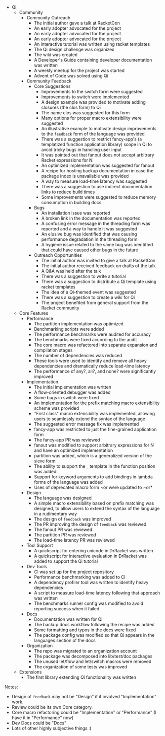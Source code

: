 * Qi
   * Community
       * Community Outreach
           * The initial author gave a talk at RacketCon
           * An early adopter advocated for the project
           * An early adopter advocated for the project
           * An early adopter advocated for the project
           * An interactive tutorial was written using racket templates
           * The Qi design challenge was organized
           * The wiki was created
           * A Developer's Guide containing developer documentation was written
           * A weekly meetup for the project was started
           * Advent of Code was solved using Qi
       * Community Feedback
           * Core Suggestions
               * Improvements to the switch form were suggested
               * Improvements to switch were implemented
               * A design example was provided to motivate adding closures (the clos form) to Qi
               * The name clos was suggested for this form
               * Many options for proper macro extensibility were suggested
               * An illustrative example to motivate design improvements to the `feedback` form of the language was provided
               * There was a suggestion to restrict fancy-app's (a templatized function application library) scope in Qi to avoid tricky bugs in handling user input
               * It was pointed out that fanout does not accept arbitrary Racket expressions for N
               * An optimized implementation was suggested for fanout
               * A recipe for hosting backup documentation in case the package index is unavailable was provided
               * A way to measure load-time latency was suggested
               * There was a suggestion to use indirect documentation links to reduce build times
               * Some improvements were suggested to reduce memory consumption in building docs
           * Bugs
               * An installation issue was reported
               * A broken link in the documentation was reported
               * A confusing error message in the threading form was reported and a way to handle it was suggested
               * An elusive bug was identified that was causing performance degradation in the threading form
               * A hygiene issue related to the same bug was identified that could have caused other bugs in the future
           * Outreach Opportunities
               * The initial author was invited to give a talk at RacketCon
               * The initial author received feedback on drafts of the talk
               * A Q&A was held after the talk
               * There was a suggestion to write a tutorial
               * There was a suggestion to distribute a Qi template using racket templates
               * The idea of a Qi-themed event was suggested
               * There was a suggestion to create a wiki for Qi
               * The project benefited from general support from the Racket community
   * Core Features
       * Performance
           * The partition implementation was optimized
           * Benchmarking scripts were added
           * The performance benchmarks were audited for accuracy
           * The benchmarks were fixed according to the audit
           * The core macro was refactored into separate expansion and compilation stages
           * The number of dependencies was reduced
           * These tools were used to identify and remove all heavy dependencies and dramatically reduce load-time latency
           * The performance of any?, all?, and none? were significantly improved
       * Implementation
           * The initial implementation was written
           * A flow-oriented debugger was added
           * Some bugs in switch were fixed
           * An implementation for the prefix matching macro extensibility scheme was provided
           * "First class" macro extensibility was implemented, allowing users to seamlessly extend the syntax of the language
           * The suggested error message fix was implemented
           * fancy-app was restricted to just the fine-grained application form
           * The fancy-app PR was reviewed
           * fanout was modified to support arbitrary expressions for N and have an optimized implementation
           * partition was added, which is a generalized version of the sieve form
           * The ability to support the _ template in the function position was added
           * Support for keyword arguments to add bindings in lambda forms of the language was added
           * Uses of deprecated macro form ~or were updated to ~or*
       * Design
           * The language was designed
           * A simple macro extensibility based on prefix matching was designed, to allow users to extend the syntax of the language in a rudimentary way
           * The design of `feedback` was improved
           * The PR improving the design of `feedback` was reviewed
           * The fanout PR was reviewed
           * The partition PR was reviewed
           * The load-time latency PR was reviewed
       * Tool Support
           * A quickscript for entering unicode in DrRacket was written
           * A quickscript for interactive evaluation in DrRacket was added to support the Qi tutorial
       * Dev Tools
           * CI was set up for the project repository
           * Performance benchmarking was added to CI
           * A dependency profiler tool was written to identify heavy dependencies
           * A script to measure load-time latency following that approach was written
           * The benchmarks runner config was modified to avoid reporting success when it failed
       * Docs
           * Documentation was written for Qi
           * The backup docs workflow following the recipe was added
           * Some formatting and typos in the docs were fixed
           * The package config was modified so that Qi appears in the languages section of the docs
       * Organization
           * The repo was migrated to an organization account
           * The package was decomposed into lib/test/doc packages
           * The unused let/flow and let/switch macros were removed
           * The organization of some tests was improved
   * Extensions
       * The first library extending Qi functionality was written

Notes:
- Design of `feedback` may not be "Design" if it involved "Implementation" work.
- Review could be its own Core category.
- Core macro refactoring could be "Implementation" or "Performance" (I
have it in "Performance" now)
- Dev Docs could be "Docs"
- Lots of other highly subjective things :)
